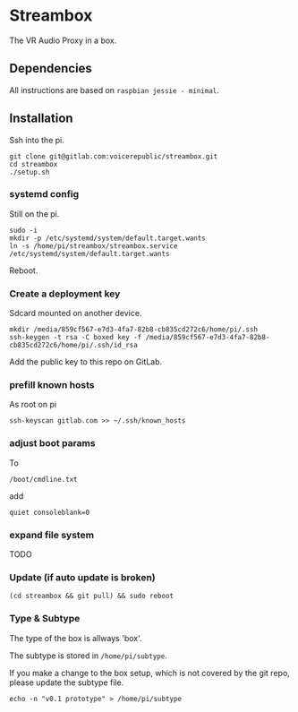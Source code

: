# Streambox

The VR Audio Proxy in a box.

## Dependencies

All instructions are based on `raspbian jessie - minimal`.

## Installation

Ssh into the pi.

```
git clone git@gitlab.com:voicerepublic/streambox.git
cd streambox
./setup.sh

```

### systemd config

Still on the pi.

```
sudo -i
mkdir -p /etc/systemd/system/default.target.wants
ln -s /home/pi/streambox/streambox.service /etc/systemd/system/default.target.wants

```

Reboot.

### Create a deployment key

Sdcard mounted on another device.


```
mkdir /media/859cf567-e7d3-4fa7-82b8-cb835cd272c6/home/pi/.ssh
ssh-keygen -t rsa -C boxed key -f /media/859cf567-e7d3-4fa7-82b8-cb835cd272c6/home/pi/.ssh/id_rsa
```

Add the public key to this repo on GitLab.

### prefill known hosts

As root on pi

    ssh-keyscan gitlab.com >> ~/.ssh/known_hosts

### adjust boot params

To

    /boot/cmdline.txt

add

    quiet consoleblank=0

### expand file system

TODO

### Update (if auto update is broken)

    (cd streambox && git pull) && sudo reboot

### Type & Subtype

The type of the box is allways 'box'.

The subtype is stored in `/home/pi/subtype`.

If you make a change to the box setup, which is not covered by the git
repo, please update the subtype file.

    echo -n "v0.1 prototype" > /home/pi/subtype
